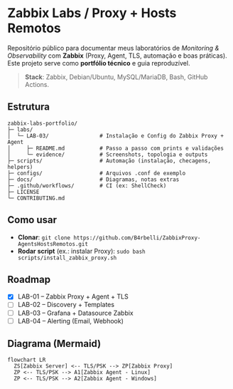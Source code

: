 # Zabbix Labs / Proxy + Hosts Remotos

Repositório público para documentar meus laboratórios de *Monitoring & Observability* com **Zabbix** (Proxy, Agent, TLS, automação e boas práticas).  
Este projeto serve como **portfólio técnico** e guia reproduzível.

> **Stack**: Zabbix, Debian/Ubuntu, MySQL/MariaDB, Bash, GitHub Actions.

## Estrutura
```
zabbix-labs-portfolio/
├─ labs/
│  └─ LAB-03/                # Instalação e Config do Zabbix Proxy + Agent
│     ├─ README.md           # Passo a passo com prints e validações
│     └─ evidence/           # Screenshots, topologia e outputs
├─ scripts/                  # Automação (instalação, checagens, helpers)
├─ configs/                  # Arquivos .conf de exemplo
├─ docs/                     # Diagramas, notas extras
├─ .github/workflows/        # CI (ex: ShellCheck)
├─ LICENSE
└─ CONTRIBUTING.md
```
## Como usar
- **Clonar**: `git clone https://github.com/B4rbelli/ZabbixProxy-AgentsHostsRemotos.git`
- **Rodar script** (ex.: instalar Proxy): `sudo bash scripts/install_zabbix_proxy.sh`

## Roadmap
- [x] LAB-01 – Zabbix Proxy + Agent + TLS
- [ ] LAB-02 – Discovery + Templates
- [ ] LAB-03 – Grafana + Datasource Zabbix
- [ ] LAB-04 – Alerting (Email, Webhook)

## Diagrama (Mermaid)
```mermaid
flowchart LR
  ZS[Zabbix Server] <-- TLS/PSK --> ZP[Zabbix Proxy]
  ZP <-- TLS/PSK --> A1[Zabbix Agent - Linux]
  ZP <-- TLS/PSK --> A2[Zabbix Agent - Windows]
```
